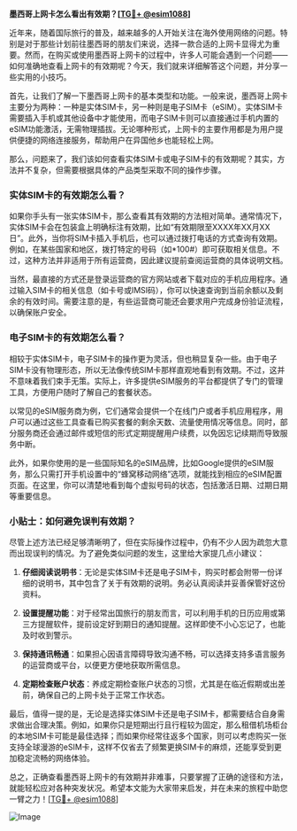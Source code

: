 **墨西哥上网卡怎么看出有效期？[[TG💪+ @esim1088](https://t.me/s/esim1088)]**

近年来，随着国际旅行的普及，越来越多的人开始关注在海外使用网络的问题。特别是对于那些计划前往墨西哥的朋友们来说，选择一款合适的上网卡显得尤为重要。然而，在购买或使用墨西哥上网卡的过程中，许多人可能会遇到一个问题——如何准确地查看上网卡的有效期呢？今天，我们就来详细解答这个问题，并分享一些实用的小技巧。

首先，让我们了解一下墨西哥上网卡的基本类型和功能。一般来说，墨西哥上网卡主要分为两种：一种是实体SIM卡，另一种则是电子SIM卡（eSIM）。实体SIM卡需要插入手机或其他设备中才能使用，而电子SIM卡则可以直接通过手机内置的eSIM功能激活，无需物理插拔。无论哪种形式，上网卡的主要作用都是为用户提供便捷的网络连接服务，帮助用户在异国他乡也能轻松上网。

那么，问题来了，我们该如何查看实体SIM卡或电子SIM卡的有效期呢？其实，方法并不复杂，但需要根据具体的产品类型采取不同的操作步骤。

### 实体SIM卡的有效期怎么看？

如果你手头有一张实体SIM卡，那么查看其有效期的方法相对简单。通常情况下，实体SIM卡会在包装盒上明确标注有效期，比如“有效期限至XXXX年XX月XX日”。此外，当你将SIM卡插入手机后，也可以通过拨打电话的方式查询有效期。例如，在某些国家和地区，拨打特定的号码（如*100#）即可获取相关信息。不过，这种方法并非适用于所有运营商，因此建议提前查阅运营商的具体说明文档。

当然，最直接的方式还是登录运营商的官方网站或者下载对应的手机应用程序。通过输入SIM卡的相关信息（如卡号或IMSI码），你可以快速查询到当前余额以及剩余的有效时间。需要注意的是，有些运营商可能还会要求用户完成身份验证流程，以确保账户安全。

### 电子SIM卡的有效期怎么看？

相较于实体SIM卡，电子SIM卡的操作更为灵活，但也稍显复杂一些。由于电子SIM卡没有物理形态，所以无法像传统SIM卡那样直观地看到有效期。不过，这并不意味着我们束手无策。实际上，许多提供eSIM服务的平台都提供了专门的管理工具，方便用户随时了解自己的套餐状态。

以常见的eSIM服务商为例，它们通常会提供一个在线门户或者手机应用程序，用户可以通过这些工具查看已购买套餐的剩余天数、流量使用情况等信息。同时，部分服务商还会通过邮件或短信的形式定期提醒用户续费，以免因忘记续期而导致服务中断。

此外，如果你使用的是一些国际知名的eSIM品牌，比如Google提供的eSIM服务，那么只需打开手机设置中的“蜂窝移动网络”选项，就能找到相应的eSIM配置页面。在这里，你可以清楚地看到每个虚拟号码的状态，包括激活日期、过期日期等重要信息。

### 小贴士：如何避免误判有效期？

尽管上述方法已经足够清晰明了，但在实际操作过程中，仍有不少人因为疏忽大意而出现误判的情况。为了避免类似问题的发生，这里给大家提几点小建议：

1. **仔细阅读说明书**：无论是实体SIM卡还是电子SIM卡，购买时都会附带一份详细的说明书，其中包含了关于有效期的说明。务必认真阅读并妥善保管好这份资料。
   
2. **设置提醒功能**：对于经常出国旅行的朋友而言，可以利用手机的日历应用或第三方提醒软件，提前设定好到期日的通知提醒。这样即使不小心忘记了，也能及时收到警示。

3. **保持通讯畅通**：如果担心因语言障碍导致沟通不畅，可以选择支持多语言服务的运营商或平台，以便更方便地获取所需信息。

4. **定期检查账户状态**：养成定期检查账户状态的习惯，尤其是在临近假期或出差前，确保自己的上网卡处于正常工作状态。

最后，值得一提的是，无论是选择实体SIM卡还是电子SIM卡，都需要结合自身需求做出合理决策。例如，如果你只是短期出行且行程较为固定，那么租借机场柜台的本地SIM卡可能是最佳选择；而如果你经常往返多个国家，则可以考虑购买一张支持全球漫游的eSIM卡，这样不仅省去了频繁更换SIM卡的麻烦，还能享受到更加稳定流畅的网络体验。

总之，正确查看墨西哥上网卡的有效期并非难事，只要掌握了正确的途径和方法，就能轻松应对各种突发状况。希望本文能为大家带来启发，并在未来的旅程中助您一臂之力！[[TG💪+ @esim1088](https://t.me/s/esim1088)]

![Image](https://i.postimg.cc/4NQfJmqS/Snipaste-2025-05-13-00-14-12.png)